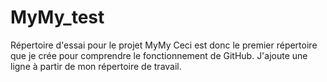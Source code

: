 # MyMy_test
Répertoire d'essai pour le projet MyMy
Ceci est donc le premier répertoire que je crée pour comprendre le fonctionnement de GitHub.
J'ajoute une ligne à partir de mon répertoire de travail.
